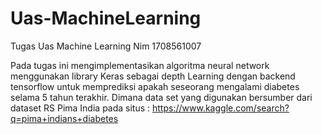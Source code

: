 # Uas-MachineLearning
Tugas Uas Machine Learning Nim 1708561007

Pada tugas ini mengimplementasikan algoritma neural network menggunakan library Keras sebagai depth Learning dengan backend tensorflow untuk memprediksi apakah seseorang mengalami diabetes selama 5 tahun terakhir. Dimana data set yang digunakan bersumber dari dataset RS Pima India pada situs : https://www.kaggle.com/search?q=pima+indians+diabetes
